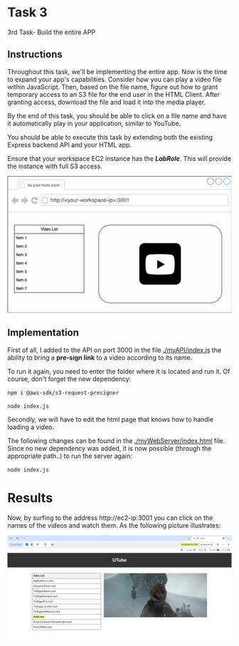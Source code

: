# Task 3
3rd Task- Build the entire APP

## Instructions
Throughout this task, we'll be implementing the entire app. Now is the time to expand your app's capabilities. Consider how you can play a video file within JavaScript. Then, based on the file name, figure out how to grant temporary access to an S3 file for the end user in the HTML Client. After granting access, download the file and load it into the media player.

By the end of this task, you should be able to click on a file name and have it automatically play in your application, similar to YouTube.

You should be able to execute this task by extending both the existing Express backend API and your HTML app.

Ensure that your workspace EC2 instance has the ***LabRole***. This will provide the instance with full S3 access.

![](img/00%20-%20instruction's%20illustration.png)

## Implementation
First of all, I added to the API on port 3000 in the file [./myAPI/index.js](./myAPI/index.js) the ability to bring a **pre-sign link** to a video according to its name.

To run it again, you need to enter the folder where it is located and run it. Of course, don't forget the new dependency:

```
npm i @aws-sdk/s3-request-presigner
```
```
node index.js
```

Secondly, we will have to edit the html page that knows how to handle loading a video.

The following changes can be found in the [./myWebServer/index.html](./myWebServer/index.html) file. Since no new dependency was added, it is now possible (through the appropriate path..) to run the server again:

```
node index.js
```

# Results
Now, by surfing to the address http://ec2-ip:3001 you can click on the names of the videos and watch them. As the following picture illustrates:

![](img/01%20-%20result%20from%20Task%203.png)
